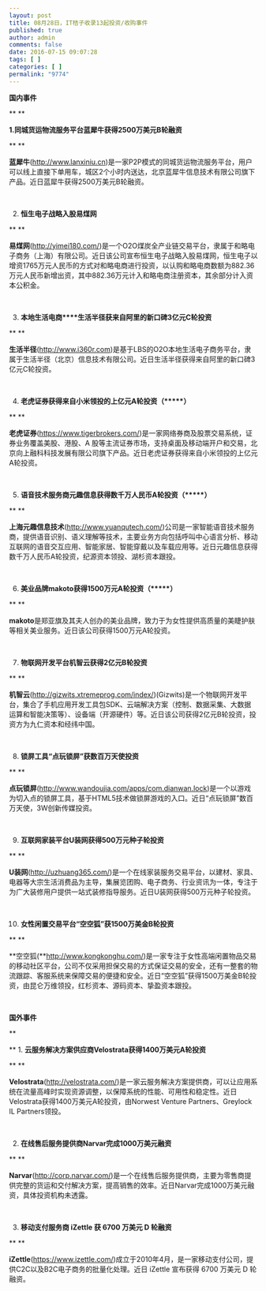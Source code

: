 ```yaml
---
layout: post
title: 08月28日，IT桔子收录13起投资/收购事件
published: true
author: admin
comments: false
date: 2016-07-15 09:07:28
tags: [ ]
categories: [ ]
permalink: "9774"
---
```

**国内事件**

** **

**1.同城货运物流服务平台蓝犀牛获得2500万美元B轮融资**

** **

**蓝犀牛**(http://www.lanxiniu.cn)是一家P2P模式的同城货运物流服务平台，用户可以线上直接下单用车，城区2个小时内送达，北京蓝犀牛信息技术有限公司旗下产品。近日蓝犀牛获得2500万美元B轮融资。

&nbsp;

2. **恒生电子战略入股易煤网**

** **

**易煤网**(http://yimei180.com/)是一个O2O煤炭全产业链交易平台，隶属于和略电子商务（上海）有限公司。近日该公司宣布恒生电子战略入股易煤网，恒生电子以增资1765万元人民币的方式对和略电商进行投资，以认购和略电商数额为882.36万元人民币新增出资，其中882.36万元计入和略电商注册资本，其余部分计入资本公积金。

&nbsp;

3. **本地生活电商****生活半径获来自阿里的新口碑3亿元C轮投资**

** **

**生活半径**(http://www.i360r.com)是基于LBS的O2O本地生活电子商务平台，隶属于生活半径（北京）信息技术有限公司。近日生活半径获得来自阿里的新口碑3亿元C轮投资。

&nbsp;

4. **老虎证券获得来自小米领投的上亿元A轮投资（\*****）**

** **

**老虎证券**(https://www.tigerbrokers.com/)是一家网络券商及股票交易系统，证券业务覆盖美股、港股、A 股等主流证券市场，支持桌面及移动端开户和交易，北京向上融科科技发展有限公司旗下产品。近日老虎证券获得来自小米领投的上亿元A轮投资。

&nbsp;

5. **语音技术服务商元趣信息获得数千万人民币A轮投资（\*****）**

** **

**上海元趣信息技术**(http://www.yuanqutech.com/)公司是一家智能语音技术服务商，提供语音识别、语义理解等技术，主要业务方向包括呼叫中心语言分析、移动互联网的语音交互应用、智能家居、智能穿戴以及车载应用等。近日元趣信息获得数千万人民币A轮投资，纪源资本领投、湖杉资本跟投。

&nbsp;

6. **美业品牌makoto获得1500万元A轮投资（\*****）**

** **

**makoto**是郑亚旗及其夫人创办的美业品牌，致力于为女性提供高质量的美睫护肤等相关美业服务。近日该公司获得1500万元A轮投资。

&nbsp;

7. **物联网开发平台机智云获得2亿元B轮投资**

** **

**机智云**(http://gizwits.xtremeprog.com/index/)(Gizwits)是一个物联网开发平台，集合了手机应用开发工具包SDK、云端解决方案（控制、数据采集、大数据运算和智能决策等）、设备端（开源硬件）等。近日该公司获得2亿元B轮投资，投资方为九仁资本和经纬中国。

&nbsp;

8. **锁屏工具“点玩锁屏”获数百万天使投资**

** **

**点玩锁屏**(http://www.wandoujia.com/apps/com.dianwan.lock)是一个以游戏为切入点的锁屏工具，基于HTML5技术做锁屏游戏的入口。近日“点玩锁屏”数百万天使，3W创新传媒投资。

&nbsp;

9. **互联网家装平台U装网获得500万元种子轮投资**

** **

**U装网**(http://uzhuang365.com/)是一个在线家装服务交易平台，以建材、家具、电器等大宗生活消费品为主导，集展览团购、电子商务、行业资讯为一体，专注于为广大装修用户提供一站式装修指导服务。近日U装网获得500万元种子轮投资。

&nbsp;

10. **女性闲置交易平台“空空狐”获1500万美金B轮投资**

** **

**空空狐(**http://www.kongkonghu.com/)是一家专注于女性高端闲置物品交易的移动社区平台，公司不仅采用担保交易的方式保证交易的安全，还有一整套的物流跟踪、客服系统来保障交易的便捷和安全。近日“空空狐”获得1500万美金B轮投资，由昆仑万维领投，红杉资本、源码资本、挚盈资本跟投。

&nbsp;

**国外事件**

**
  
** 1. **云服务解决方案供应商Velostrata获得1400万美元A轮投资**

** **

**Velostrata**(http://velostrata.com/)是一家云服务解决方案提供商，可以让应用系统在流量高峰时实现资源调整，以保障系统的性能、可用性和稳定性。近日Velostrata获得1400万美元A轮投资，由Norwest Venture Partners、Greylock IL Partners领投。

&nbsp;

2. **在线售后服务提供商Narvar完成1000万美元融资**

** **

**Narvar**(http://corp.narvar.com/)是一个在线售后服务提供商，主要为零售商提供完整的货运和交付解决方案，提高销售的效率。近日Narvar完成1000万美元融资，具体投资机构未透露。

&nbsp;

3. **移动支付服务商 iZettle 获 6700 万美元 D 轮融资**

** **

**iZettle**(https://www.izettle.com/)成立于2010年4月，是一家移动支付公司，提供C2C以及B2C电子商务的批量化处理。近日 iZettle 宣布获得 6700 万美元 D 轮融资。